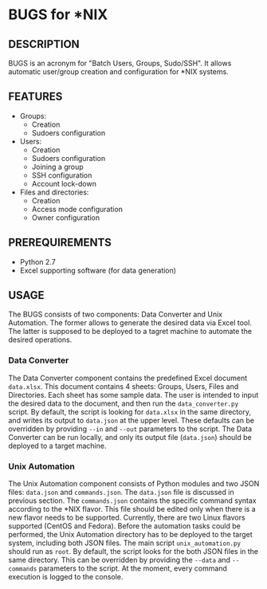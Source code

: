 # BUGS for *NIX
## DESCRIPTION
BUGS is an acronym for "Batch Users, Groups, Sudo/SSH". It allows automatic user/group creation and configuration for *NIX systems.

## FEATURES
* Groups:
	* Creation
	* Sudoers configuration
* Users:
	* Creation
	* Sudoers configuration
	* Joining a group
	* SSH configuration
	* Account lock-down
* Files and directories:
	* Creation
	* Access mode configuration
	* Owner configuration

## PREREQUIREMENTS
* Python 2.7
* Excel supporting software (for data generation)

## USAGE
The BUGS consists of two components: Data Converter and Unix Automation. The former allows to generate the desired data via Excel tool. The latter is supposed to be deployed to a tagret machine to automate the desired operations.

### Data Converter
The Data Converter component contains the predefined Excel document `data.xlsx`. This document contains 4 sheets: Groups, Users, Files and Directories. Each sheet has some sample data. The user is intended to input the desired data to the document, and then run the `data_converter.py` script. 
By default, the script is looking for `data.xlsx` in the same directory, and writes its output to `data.json` at the upper level.
These defaults can be overridden by providing `--in` and `--out` parameters to the script.
The Data Converter can be run locally, and only its output file (`data.json`) should be deployed to a target machine.

### Unix Automation
The Unix Automation component consists of Python modules and two JSON files: `data.json` and `commands.json`. 
The `data.json` file is discussed in previous section. The `commands.json` contains the specific command syntax according to the *NIX flavor. 
This file should be edited only when there is a new flavor needs to be supported. Currently, there are two Linux flavors supported (CentOS and Fedora).
Before the automation tasks could be performed, the Unix Automation directory has to be deployed to the target system, including both JSON files.
The main script `unix_automation.py` should run as `root`.
By default, the script looks for the both JSON files in the same directory. This can be overridden by providing the `--data` and `--commands` parameters to the script.
At the moment, every command execution is logged to the console.

